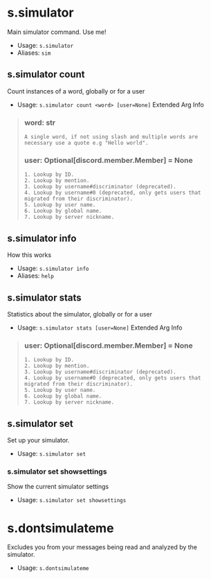 # s.simulator
Main simulator command. Use me!<br/>
 - Usage: `s.simulator`
 - Aliases: `sim`
## s.simulator count
Count instances of a word, globally or for a user<br/>
 - Usage: `s.simulator count <word> [user=None]`
Extended Arg Info
> ### word: str
> ```
> A single word, if not using slash and multiple words are necessary use a quote e.g "Hello world".
> ```
> ### user: Optional[discord.member.Member] = None
> 
> 
>     1. Lookup by ID.
>     2. Lookup by mention.
>     3. Lookup by username#discriminator (deprecated).
>     4. Lookup by username#0 (deprecated, only gets users that migrated from their discriminator).
>     5. Lookup by user name.
>     6. Lookup by global name.
>     7. Lookup by server nickname.
> 
>     
## s.simulator info
How this works<br/>
 - Usage: `s.simulator info`
 - Aliases: `help`
## s.simulator stats
Statistics about the simulator, globally or for a user<br/>
 - Usage: `s.simulator stats [user=None]`
Extended Arg Info
> ### user: Optional[discord.member.Member] = None
> 
> 
>     1. Lookup by ID.
>     2. Lookup by mention.
>     3. Lookup by username#discriminator (deprecated).
>     4. Lookup by username#0 (deprecated, only gets users that migrated from their discriminator).
>     5. Lookup by user name.
>     6. Lookup by global name.
>     7. Lookup by server nickname.
> 
>     
## s.simulator set
Set up your simulator.<br/>
 - Usage: `s.simulator set`
### s.simulator set showsettings
Show the current simulator settings<br/>
 - Usage: `s.simulator set showsettings`
# s.dontsimulateme
Excludes you from your messages being read and analyzed by the simulator.<br/>
 - Usage: `s.dontsimulateme`
